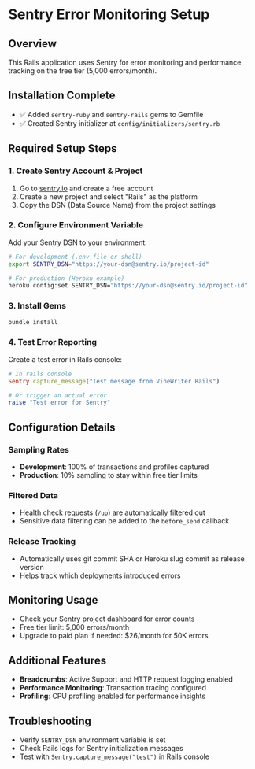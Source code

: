 # Sentry Error Monitoring Setup

## Overview
This Rails application uses Sentry for error monitoring and performance tracking on the free tier (5,000 errors/month).

## Installation Complete
- ✅ Added `sentry-ruby` and `sentry-rails` gems to Gemfile
- ✅ Created Sentry initializer at `config/initializers/sentry.rb`

## Required Setup Steps

### 1. Create Sentry Account & Project
1. Go to [sentry.io](https://sentry.io) and create a free account
2. Create a new project and select "Rails" as the platform
3. Copy the DSN (Data Source Name) from the project settings

### 2. Configure Environment Variable
Add your Sentry DSN to your environment:

```bash
# For development (.env file or shell)
export SENTRY_DSN="https://your-dsn@sentry.io/project-id"

# For production (Heroku example)
heroku config:set SENTRY_DSN="https://your-dsn@sentry.io/project-id"
```

### 3. Install Gems
```bash
bundle install
```

### 4. Test Error Reporting
Create a test error in Rails console:
```ruby
# In rails console
Sentry.capture_message("Test message from VibeWriter Rails")

# Or trigger an actual error
raise "Test error for Sentry"
```

## Configuration Details

### Sampling Rates
- **Development**: 100% of transactions and profiles captured
- **Production**: 10% sampling to stay within free tier limits

### Filtered Data
- Health check requests (`/up`) are automatically filtered out
- Sensitive data filtering can be added to the `before_send` callback

### Release Tracking
- Automatically uses git commit SHA or Heroku slug commit as release version
- Helps track which deployments introduced errors

## Monitoring Usage
- Check your Sentry project dashboard for error counts
- Free tier limit: 5,000 errors/month
- Upgrade to paid plan if needed: $26/month for 50K errors

## Additional Features
- **Breadcrumbs**: Active Support and HTTP request logging enabled
- **Performance Monitoring**: Transaction tracing configured
- **Profiling**: CPU profiling enabled for performance insights

## Troubleshooting
- Verify `SENTRY_DSN` environment variable is set
- Check Rails logs for Sentry initialization messages
- Test with `Sentry.capture_message("test")` in Rails console